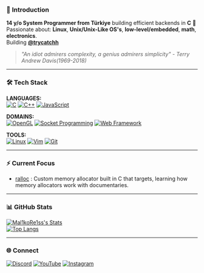 ### 👋 **Introduction**
**14 y/o System Programmer from Türkiye** building efficient backends in **C** 🔨<br>
Passionate about: **Linux**, **Unix/Unix-Like OS's**, **low-level/embedded**, **math**, **electronics**.<br>
Building **[@trycatchh](https://github.com/trycatchh)**
> *"An idiot admirers complexity, a genius admirers simplicity" - Terry Andrew Davis(1969-2018)*  

---

### 🛠️ **Tech Stack**  
**LANGUAGES:**  
[![C](https://img.shields.io/badge/C-000000?style=for-the-badge&logo=c&logoColor=white&labelColor=2c2c2c)](https://github.com/Mal1koRe1ss?tab=repositories&q=&type=&language=c) 
[![C++](https://img.shields.io/badge/C++-000000?style=for-the-badge&logo=c%2B%2B&logoColor=white&labelColor=2c2c2c)](https://github.com/Mal1koRe1ss?tab=repositories&q=&type=&language=c%2B%2B)
[![JavaScript](https://img.shields.io/badge/JS-000000?style=for-the-badge&logo=javascript&logoColor=white&labelColor=2c2c2c)](https://github.com/Mal1koRe1ss?tab=repositories&q=&type=&language=javascript)  

**DOMAINS:**  
[![OpenGL](https://img.shields.io/badge/OpenGL-000000?style=for-the-badge&logo=opengl&logoColor=white&labelColor=2c2c2c)](https://github.com/Mal1koRe1ss/gl_studies)
[![Socket Programming](https://img.shields.io/badge/Sockets-000000?style=for-the-badge&logo=icloud&logoColor=white&labelColor=2c2c2c)](https://github.com/Mal1koRe1ss/sockets)
[![Web Framework](https://img.shields.io/badge/Lower-000000?style=for-the-badge&logo=htmx&logoColor=white&labelColor=2c2c2c)](https://github.com/trycatchh/lower)

**TOOLS:**  
[![Linux](https://img.shields.io/badge/Linux-000000?style=for-the-badge&logo=linux&logoColor=white&labelColor=2c2c2c)](https://linux.org/)
[![Vim](https://img.shields.io/badge/VIM-000000?style=for-the-badge&logo=vim&logoColor=white&labelColor=2c2c2c)](https://www.vim.org/)
[![Git](https://img.shields.io/badge/Git-000000?style=for-the-badge&logo=git&logoColor=white&labelColor=2c2c2c)](https://git-scm.com/downloads)  

---

### ⚡ **Current Focus**  
- [ralloc](https://github.com/Mal1koRe1ss/ralloc) : Custom memory allocator built in C that targets, learning how memory allocators work with documentaries.

---

### 📊 **GitHub Stats**  
[![Mal1koRe1ss's Stats](https://github-readme-stats.vercel.app/api?username=Mal1koRe1ss&theme=dark&hide_border=true&show_icons=true&include_all_commits=true&bg_color=0D1117&title_color=FFFFFF&text_color=FFFFFF&icon_color=4B7BBD)](https://github.com/Mal1koRe1ss)  
[![Top Langs]()](https://github.com/Mal1koRe1ss)  

---

### 🌐 **Connect**  
[![Discord](https://img.shields.io/badge/Mal1koRe1ss-000000?style=for-the-badge&logo=discord&logoColor=white&labelColor=2c2c2c)](https://discord.gg/users/1020731689330286694)
[![YouTube](https://img.shields.io/badge/Mal1koRe1ss-000000?style=for-the-badge&logo=youtube&logoColor=white&labelColor=2c2c2c)](https://youtube.com/@mal1kore1ss)
[![Instagram](https://img.shields.io/badge/Mal1koRe1ss-000000?style=for-the-badge&logo=instagram&logoColor=white&labelColor=2c2c2c)](https://www.instagram.com/mal1kore1ss/)
